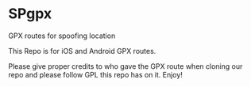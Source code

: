 # SPgpx
GPX routes for spoofing location

This Repo is for iOS and Android GPX routes.

Please give proper credits to who gave the GPX route when cloning our repo and please follow GPL this repo has on it. Enjoy!
